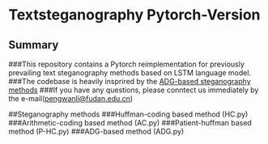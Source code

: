 # Textsteganography Pytorch-Version

## Summary
###This repository contains a Pytorch reimplementation for previously prevailing text steganography methods based on LSTM language model.
###The codebase is heavily insprired by the [ADG-based steganography methods](https://github.com/Mhzzzzz/ADG-steganography)
###If you have any questions, please conntect us immediately by the e-mail(pengwanli@fudan.edu.cn)


##Steganography methods
###Huffman-coding based method (HC.py)
###Arithmetic-coding based method (AC.py)
###Patient-huffman based method (P-HC.py)
###ADG-based method (ADG.py)
